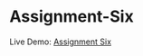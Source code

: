 # Assignment-Six
Live Demo: [Assignment Six](https://shohagpro.github.io/Assignment-Six/index.html)
